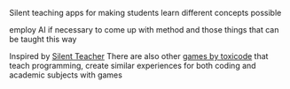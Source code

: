 Silent teaching apps for making students learn different concepts possible

employ AI if necessary to come up with method and those things that can be taught this way

Inspired by [Silent Teacher](https://silentteacher.toxicode.fr/)
There are also other [games by toxicode](https://www.toxicode.fr/learn) that teach programming, create similar experiences for both coding and academic subjects with games
